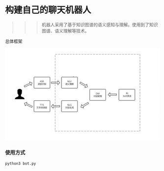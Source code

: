 # 构建自己的聊天机器人
>>> 机器人采用了基于知识图谱的语义感知与理解。使用到了知识图谱、语义理解等技术。



总体框架

![总体框架](./model/总体框架.png)

### 使用方式

```shell
python3 bot.py
```








